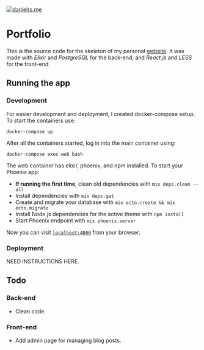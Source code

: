 [danielrs.me]: http://danielrs.me/

[![danielrs.me](https://img.shields.io/website-up-down-green-red/http/danielrs.me.svg)][danielrs.me]

# Portfolio

This is the source code for the skeleton of my personal [website][danielrs.me]. It was made with *Elixir* and *PostgreSQL* for the back-end; and *React.js* and *LESS* for the front-end.

## Running the app

### Development

For easier development and deployment, I created docker-compose setup. To start the containers use:

```
docker-compose up
```

After all the containers started, log in into the main container using:

```
docker-compose exec web bash
```

The web container has elixir, phoenix, and npm installed. To start your Phoenix app:

  * **If running the first time**, clean old dependencies with `mix deps.clean --all`
  * Install dependencies with `mix deps.get`
  * Create and migrate your database with `mix ecto.create && mix ecto.migrate`
  * Install Node.js dependencies for the active theme with `npm install`
  * Start Phoenix endpoint with `mix phoenix.server`

Now you can visit [`localhost:4000`](http://localhost:4000) from your browser.

### Deployment

NEED INSTRUCTIONS HERE.

## Todo

### Back-end

* Clean code.

### Front-end

* Add admin page for managing blog posts.

